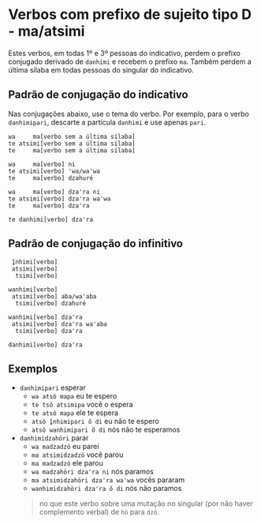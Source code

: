# Verbos com prefixo de sujeito tipo D - ma/atsimi

Estes verbos, em todas 1º e 3º pessoas do indicativo, perdem o prefixo conjugado derivado de `danhimi` e recebem o prefixo `ma`. Também perdem a última sílaba em todas pessoas do singular do indicativo.

## Padrão de conjugação do indicativo

Nas conjugações abaixo, use o tema do verbo. Por exemplo, para o verbo `danhimipari`, descarte a partícula `danhimi` e use apenas `pari`.

```text
wa     ma[verbo sem a última sílaba]
te atsimi[verbo sem a última sílaba]
te     ma[verbo sem a última sílaba]

wa     ma[verbo] ni
te atsimi[verbo] ꞌwa/waꞌwa
te     ma[verbo] dzahuré

wa     ma[verbo] dzaꞌra ni
te atsimi[verbo] dzaꞌra waꞌwa
te     ma[verbo] dzaꞌra

te danhimi[verbo] dzaꞌra
```

## Padrão de conjugação do infinitivo

```text
 ĩ̱nhimi[verbo]
 atsimi[verbo]
  tsimi[verbo]

wanhimi[verbo]
 atsimi[verbo] aba/waꞌaba 
  tsimi[verbo] dzahuré 

wanhimi[verbo] dzaꞌra
 atsimi[verbo] dzaꞌra waꞌaba
  tsimi[verbo] dzaꞌra
    
danhimi[verbo] dzaꞌra
```

## Exemplos

- `danhimipari` esperar
  - `wa atsô mapa` eu te espero
  - `te tsô atsimipa` você o espera
  - `te atsô mapa` ele te espera
  - `atsô ĩ̱nhimipari õ di` eu não te espero
  - `atsô wanhimipari õ di` nós não te esperamos
- `danhimidzahöri` parar
  - `wa madzadzö` eu parei
  - `ma atsimidzadzö` você parou
  - `ma madzadzö` ele parou
  - `wa madzahöri dzaꞌra ni` nós paramos
  - `ma atsimidzahöri dzaꞌra waꞌwa` vocês pararam
  - `wanhimidzahöri dzaꞌra õ di` nós não paramos
  > no que este verbo sobre uma mutação no singular (por não haver complemento verbal) de `hö` para `dzö`.
  